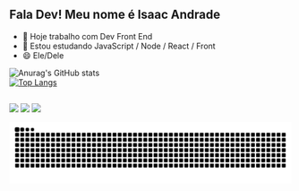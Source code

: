 ## Fala Dev! Meu nome é Isaac Andrade

- 🔭 Hoje trabalho com Dev Front End
- 🌱 Estou estudando JavaScript / Node / React / Front
- 😄 Ele/Dele


![Anurag's GitHub stats](https://github-readme-stats.vercel.app/api?username=IsaacAndra&show_icons=true&theme=radical)
<br>
[![Top Langs](https://github-readme-stats.vercel.app/api/top-langs/?username=IsaacAndra&layout=compact&theme=radical)](https://github.com/anuraghazra/github-readme-stats)
##

<div> 
  <a href = "mailto:isaac.andra84@gmail.com"><img src="https://img.shields.io/badge/-Gmail-%23333?style=for-the-badge&logo=gmail&logoColor=white" target="_blank"></a>
  <a href="https://www.linkedin.com/in/isaac-andrade-b51357223/" target="_blank"><img src="https://img.shields.io/badge/-LinkedIn-%230077B5?style=for-the-badge&logo=linkedin&logoColor=white" target="_blank"></a> 
  <a href="https://twitter.com/Andrade_dev" target="_blank"><img src="https://img.shields.io/badge/Twitter-1DA1F2?style=for-the-badge&logo=twitter&logoColor=white"></a>
 
  ![Snake animation](https://github.com/IsaacAndra/IsaacAndra/blob/output/github-contribution-grid-snake.svg)
 
</div>
